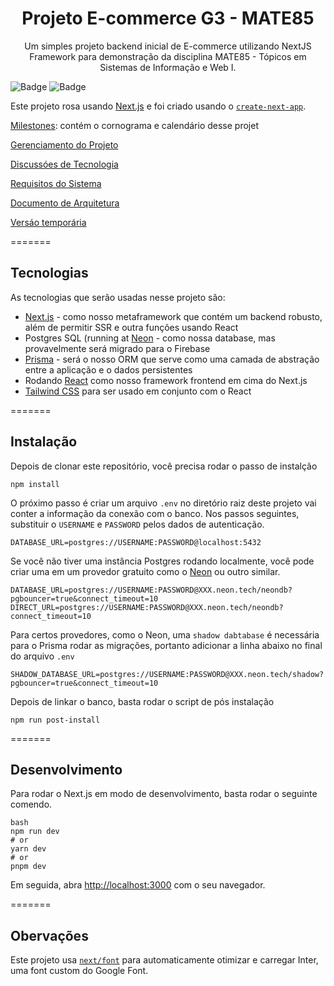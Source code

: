 <h1 align="center">Projeto E-commerce G3 - MATE85</h1>

<p align="center">Um simples projeto backend inicial de E-commerce utilizando NextJS Framework para demonstração da disciplina MATE85 - Tópicos em Sistemas de Informação e Web I.</p>

![Badge](https://img.shields.io/badge/next.js-000000?style=for-the-badge&logo=nextdotjs&logoColor=white)
![Badge](https://img.shields.io/badge/-ReactJs-61DAFB?logo=react&logoColor=white&style=for-the-badge)

Este projeto rosa usando [Next.js](https://nextjs.org/) e foi criado usando o [`create-next-app`](https://github.com/vercel/next.js/tree/canary/packages/create-next-app).

[Milestones](https://github.com/Murphyly/mate85_ecommerce/milestones): contém o cornograma e calendário desse projet

[Gerenciamento do Projeto](https://github.com/users/Murphyly/projects/1/views/5)

[Discussóes de Tecnologia](https://docs.google.com/document/d/1tNxArLmMkERyDy5abB3Fn9LJSFUgh1vAFx1bBVsxzfc/edit?usp=drive_link)

[Requisitos do Sistema](https://github.com/Murphyly/mate85_ecommerce/wiki/System-requirements)

[Documento de Arquitetura](https://github.com/Murphyly/mate85_ecommerce/wiki/Arquitetura)

[Versáo temporária](https://mate85-ecommerce-al48yqkxf-shirkit.vercel.app/product)

=======
## Tecnologias

As tecnologias que serão usadas nesse projeto são:

- [Next.js](https://nextjs.org/) - como nosso metaframework que contém um backend robusto, além de permitir SSR e outra funções usando React
- Postgres SQL (running at [Neon](https://neon.tech/) - como nossa database, mas provavelmente será migrado para o Firebase
- [Prisma](https://www.prisma.io/) - será o nosso ORM que serve como uma camada de abstração entre a aplicação e o dados persistentes
- Rodando [React](https://react.dev/) como nosso framework frontend em cima do Next.js
- [Tailwind CSS](https://tailwindcss.com/) para ser usado em conjunto com o React


=======
## Instalação

Depois de clonar este repositório, você precisa rodar o passo de instalção

```
npm install
```

O próximo passo é criar um arquivo `.env` no diretório raiz deste projeto vai conter a informação da conexão com o banco. Nos passos seguintes, substituir o `USERNAME` e `PASSWORD` pelos dados de autenticação.

```
DATABASE_URL=postgres://USERNAME:PASSWORD@localhost:5432
```

Se você não tiver uma instância Postgres rodando localmente, você pode criar uma em um provedor gratuito como o [Neon](https://neon.tech/) ou outro similar.
 
```
DATABASE_URL=postgres://USERNAME:PASSWORD@XXX.neon.tech/neondb?pgbouncer=true&connect_timeout=10
DIRECT_URL=postgres://USERNAME:PASSWORD@XXX.neon.tech/neondb?connect_timeout=10
```

Para certos provedores, como o Neon, uma `shadow dabtabase` é necessária para o Prisma rodar as migrações, portanto adicionar a linha abaixo no final do arquivo `.env`

```
SHADOW_DATABASE_URL=postgres://USERNAME:PASSWORD@XXX.neon.tech/shadow?pgbouncer=true&connect_timeout=10
```

Depois de linkar o banco, basta rodar o script de pós instalação


```
npm run post-install
```

=======
## Desenvolvimento

Para rodar o Next.js em modo de desenvolvimento, basta rodar o seguinte comendo.

```
bash
npm run dev
# or
yarn dev
# or
pnpm dev
```

Em seguida, abra [http://localhost:3000](http://localhost:3000) com o seu navegador.

=======
## Obervações

Este projeto usa [`next/font`](https://nextjs.org/docs/basic-features/font-optimization) para automaticamente otimizar e carregar Inter, uma font custom do Google Font.
